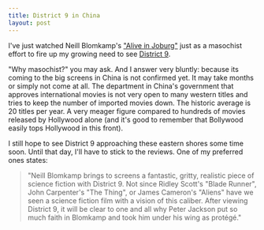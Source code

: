 ```yaml
---
title: District 9 in China
layout: post
---
```

I've just watched Neill Blomkamp's ["Alive in Joburg"](http://www.imdb.com/title/tt0813999/) just as a masochist effort to fire up my growing need to see 
[District 9](http://www.imdb.com/title/tt1136608/).

"Why masochist?" you may ask. And I answer very bluntly: because its coming to the big screens in China is not confirmed yet. It may take months or simply not come at all.
The department in China's government that approves international movies is not very open to many western titles and tries to keep the number of imported movies down. The
historic average is 20 titles per year. A very meager figure compared to hundreds of movies released by Hollywood alone (and it's good to remember that Bollywood easily
tops Hollywood in this front).

I still hope to see District 9 approaching these eastern shores some time soon. Until that day, I'll have to stick to the reviews. One of my preferred ones states:

> "Neill Blomkamp brings to screens a fantastic, gritty, realistic piece of science fiction with District 9. Not since Ridley Scott's "Blade Runner", 
> John Carpenter's "The Thing", or James Cameron's "Aliens" have we seen a science fiction film with a vision of this caliber. After viewing District 9, it will be 
> clear to one and all why Peter Jackson put so much faith in Blomkamp and took him under his wing as protégé."
